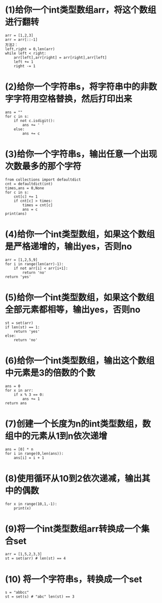 

# (1)给你一个int类型数组arr，将这个数组进行翻转
    arr = [1,2,3]
    arr = arr[::-1]
    方法2：
    left,right = 0,len(arr)
    while left < right:
        arr[left],arr[right] = arr[right],arr[left]
        left += 1
        right -= 1
    
# (2)给你一个字符串s，将字符串中的非数字字符用空格替换，然后打印出来
    ans = ""
    for c in s:
        if not c.isdigit():
            ans += ' '
        else:
            ans += c
# (3)给你一个字符串s，输出任意一个出现次数最多的那个字符
    from collections import defaultdict
    cnt = defaultdict(int)
    times,ans = 0,None
    for c in s:
        cnt[c] += 1
        if cnt[c] > times:
            times = cnt[c]
            ans = c
    print(ans)
# (4)给你一个int类型数组，如果这个数组是严格递增的，输出yes，否则no
    arr = [1,2,5,9]
    for i in range(len(arr)-1):
        if not arr[i] < arr[i+1]:
            return 'no'
    return 'yes'
        
# (5)给你一个int类型数组，如果这个数组全部元素都相等，输出yes，否则no
    st = set(arr)
    if len(st) == 1:
        return 'yes'
    else:
        return 'no'
# (6)给你一个int类型数组，输出这个数组中元素是3的倍数的个数
    ans = 0
    for x in arr:
        if x % 3 == 0:
            ans += 1
    return ans
# (7)创建一个长度为n的int类型数组，数组中的元素从1到n依次递增
    ans = [0] * n
    for i in range(0,len(ans)):
        ans[i] = i + 1
# (8)使用循环从10到2依次递减，输出其中的偶数
    for x in range(10,1,-1):
        print(x)
# (9)将一个int类型数组arr转换成一个集合set
    arr = [1,5,2,3,3]
    st = set(arr) # len(st) == 4
# (10) 将一个字符串s，转换成一个set
    s = "abbcc"
    st = set(s) # "abc" len(st) == 3
